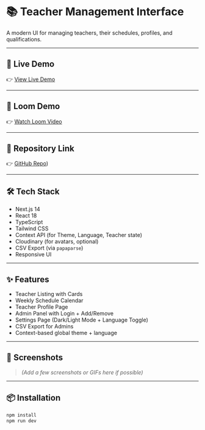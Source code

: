 # 📚 Teacher Management Interface

A modern UI for managing teachers, their schedules, profiles, and qualifications.

---

## 🚀 Live Demo

👉 [View Live Demo](https://teacher-management-ui-we3p.vercel.app/)

---

## 🎥 Loom Demo

👉 [Watch Loom Video](https://www.loom.com/share/2da13b5b573c44adb4c6150c969d226b?sid=5e0029c9-6ed9-4292-92ea-afcc4acccf10)

---

## 📂 Repository Link

👉 [GitHub Repo](https://github.com/Kamalsharma29/teacher-management-ui))

---

## 🛠️ Tech Stack

- Next.js 14
- React 18
- TypeScript
- Tailwind CSS
- Context API (for Theme, Language, Teacher state)
- Cloudinary (for avatars, optional)
- CSV Export (via `papaparse`)
- Responsive UI

---

## ✨ Features

- Teacher Listing with Cards
- Weekly Schedule Calendar
- Teacher Profile Page
- Admin Panel with Login + Add/Remove
- Settings Page (Dark/Light Mode + Language Toggle)
- CSV Export for Admins
- Context-based global theme + language

---

## 📸 Screenshots

> *(Add a few screenshots or GIFs here if possible)*

---

## 📦 Installation

```bash
npm install
npm run dev
